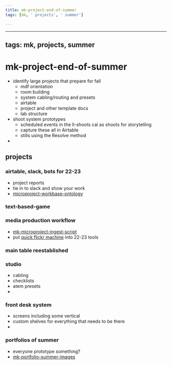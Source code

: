 ```yaml
---
title: mk-project-end-of-summer
tags: [mk, ' projects', ' summer']

---
```


---
tags: mk, projects, summer
---
# mk-project-end-of-summer

- identify large projects that prepare for fall
    - mdf orientation
    - room building
    - system cabling/routing and presets
    - airtable
    - project and other template docs
    - lab structure
- shoot system prototypes
    - scheduled events in the ll-shoots cal as shoots for storytelling
    - capture these all in Airtable
    - stills using the Resolve method
- 


## projects


### airtable, slack, bots for 22-23

- project reports
- tie in to slack and show your work
- [microproject-workbase-ontology](/XS9lVBM8QRiQke2HEW-2Wg)


### text-based-game




### media production workflow

- [mk-microproject-ingest-script](/yjvJ-eULRWa07xspgTCLlQ)
- put [quick flickr machine](https://github.com/mkuzmick/quick-flickr-machine) into 22-23 tools


### main table reestablished

### studio 
- cabling
- checklists
- atem presets
- 

### front desk system

- screens including some vertical
- custom shelves for everything that needs to be there
- 

### portfolios of summer
- everyone prototype something?
- [mk-portfolio-summer-images](/LoQzUzyuT4C5UW-Ui-iLFA)
